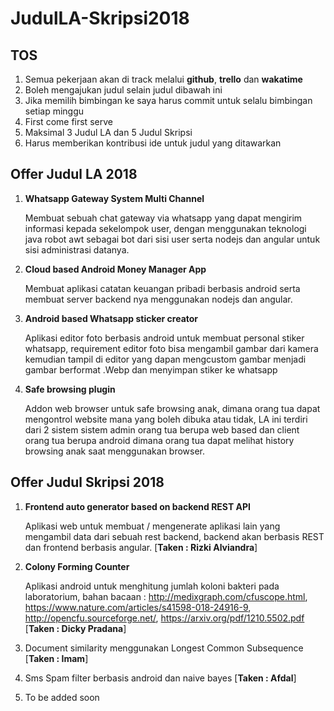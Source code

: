 # JudulLA-Skripsi2018

## TOS

1. Semua pekerjaan akan di track melalui **github**, **trello** dan **wakatime**
2. Boleh mengajukan judul selain judul dibawah ini
3. Jika memilih bimbingan ke saya harus commit untuk selalu bimbingan setiap minggu
4. First come first serve
5. Maksimal 3 Judul LA dan 5 Judul Skripsi
6. Harus memberikan kontribusi ide untuk judul yang ditawarkan

## Offer Judul LA 2018

1. **Whatsapp Gateway System Multi Channel**

   Membuat sebuah chat gateway via whatsapp yang dapat mengirim informasi kepada sekelompok user, dengan menggunakan teknologi java robot awt sebagai bot dari sisi user serta nodejs dan angular untuk sisi administrasi datanya.

2. **Cloud based Android Money Manager App**

   Membuat aplikasi catatan keuangan pribadi berbasis android serta membuat server backend nya menggunakan nodejs dan angular.

3. **Android based Whatsapp sticker creator**

   Aplikasi editor foto berbasis android untuk membuat personal stiker whatsapp, requirement editor foto bisa mengambil gambar dari kamera kemudian tampil di editor yang dapan mengcustom gambar menjadi gambar berformat .Webp dan menyimpan stiker ke whatsapp

4. **Safe browsing plugin**

   Addon web browser untuk safe browsing anak, dimana orang tua dapat mengontrol website mana yang boleh dibuka atau tidak, LA ini terdiri dari 2 sistem sistem admin orang tua berupa web based dan client orang tua berupa android dimana orang tua dapat melihat history browsing anak saat menggunakan browser.

## Offer Judul Skripsi 2018

1. **Frontend auto generator based on backend REST API**

   Aplikasi web untuk membuat / mengenerate aplikasi lain yang mengambil data dari sebuah rest backend, backend akan berbasis REST dan frontend berbasis angular. [**Taken : Rizki Alviandra**]

2. **Colony Forming Counter**

   Aplikasi android untuk menghitung jumlah koloni bakteri pada laboratorium, bahan bacaan :
   http://medixgraph.com/cfuscope.html, https://www.nature.com/articles/s41598-018-24916-9, http://opencfu.sourceforge.net/, https://arxiv.org/pdf/1210.5502.pdf [**Taken : Dicky Pradana**]

3. Document similarity menggunakan Longest Common Subsequence [**Taken : Imam**]
4. Sms Spam filter berbasis android dan naive bayes [**Taken : Afdal**]
5. To be added soon
